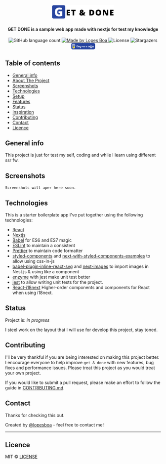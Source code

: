 <h1 align="center">
  <img src=".github/logo.png" alt="Get & Done" width="200px" />
</h1>

<h4 align="center">
  GET DONE is a sample web app made with nextjs for test my knowledge
</h4>

<p align="center">
  <img alt="GitHub language count" src="https://img.shields.io/github/languages/count/lopesboa/getdone?color=%2327449F">

  <a href="https://github.com/lopesboa">
    <img alt="Made by Lopes Boa" src="https://img.shields.io/badge/made%20by-Lopes Boa-%2327449F">
  </a>

  <img alt="License" src="https://img.shields.io/badge/license-MIT-%2327449F">

  <img alt="Stargazers" src="https://img.shields.io/github/stars/lopesboa/getdone?style=social">

  <a href="https://www.buymeacoffee.com/lopesboa" target="_blank">
  <img alt="Buy Me A Coffee" src=".github/buy-me-a-coffee.png"></a>
</p>

## Table of contents
* [General info](#general-info)
* [About The Project](#about-the-project)
* [Screenshots](#screenshots)
* [Technologies](#technologies)
* [Setup](#setup)
* [Features](#features)
* [Status](#status)
* [Inspiration](#inspiration)
* [Contributing](#contributing)
* [Contact](#contact)
* [Licence](#licence)

## General info
This project is just for test my self, coding and while I learn using different ssr fw.

## Screenshots

```
Screenshots will aper here soon.
```
## Technologies
This is a starter boilerplate app I've put together using the following technologies:
* [React](https://github.com/facebook/react)
* [Nextjs](https://nextjs.org/)
* [Babel](http://babeljs.io) for ES6 and ES7 magic
* [ESLint](http://eslint.org) to maintain a consistent
* [Prettier](https://prettier.io/) to maintain code formatter
* [styled-components](https://styled-components.com/) and [next-with-styled-components-examples](https://github.com/vercel/next.js/tree/master/examples/with-styled-components)  to allow using css-in-js
* [babel-plugin-inline-react-svg](https://github.com/airbnb/babel-plugin-inline-react-svg) and [next-images](https://www.npmjs.com/package/next-images) to import images in Nest.js & using like a component
* [enzyme](https://github.com/enzymejs/enzyme) with jest make unit test better
* [jest](https://jestjs.io) to allow writing unit tests for the project.
* [React-i18next](https://github.com/i18next/react-i18next) Higher-order components and components for React when using i18next.

## Status
Project is: _in progress_
 <!-- _finished_, _no longer continue_  -->
I steel work on the layout that I will use for develop this project, stay toned.

## Contributing
I'll be very thankful if you are being interested on making this project better. I encourage everyone to help improve `get & done` with new features, bug fixes and performance issues. Please treat this project as you would treat your own project.

If you would like to submit a pull request, please make an effort to follow the guide in [CONTRIBUTING.md](CONTRIBUTING.md).


## Contact

Thanks for checking this out.

Created by [@lopesboa](https://www.linkedin.com/in/lopesboa) - feel free to contact me!


---
## Licence
MIT © [LICENSE](LICENSE.md)
